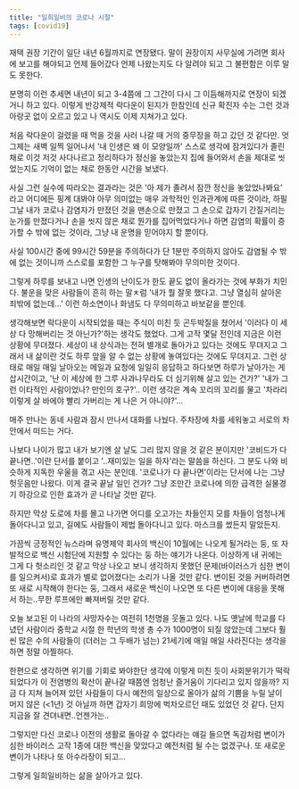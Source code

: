 ```yaml
---
title: "일희일비의 코로나 시절"
tags: [covid19]
---
```


재택 권장 기간이 일단 내년 6월까지로 연장됐다. 말이 권장이지 사무실에 가려면 회사에 보고를 해야되고 언제 들어갔다 언제 나왔는지도 다 알려야 되고 그 불편함은 이루 말도 못한다. 

분명히 이런 추세면 내년이 되고 3-4쯤에 그 그간이 다시 그 이듬해까지로 연장이 되겠거니 하고 있다. 이렇게 반강제적 락다운이 된지가 한참인데 신규 확진자 수는 그런 것과 아랑곳 없이 오르고 있고 나 역시도 이제 지쳐가고 있다.

처음 락다운이 걸렸을 때 먹을 것을 사러 나갈 때 거의 중무장을 하고 갔던 것 같다만. 엇그제는 새벽 일찍 일어나서 '내 인생은 왜 이 모양일까' 스스로 생각에 잠겨있다가 졸린 채로 이것 저것 사다나르고 정리하다가 정신을 놓았는지 집에 들어와서 손을 제대로 씻었는지도 기억이 없는 채로 한동안 시간을 보냈다. 

사실 그런 실수에 따라오는 결과라는 것은 '아 제가 졸려서 잠깐 정신을 놓았었나봐요' 라고 어디에든 핑계 대봐야 아무 의미없는 매우 과학적인 인과관계에 따른 것이라, 하필 그날 내가 코로나 감염자가 만졌던 것을 맨손으로 만졌고 그 손으로 갑자기 간질거리는 눈가를 만졌다거나 손을 씻지 않은 채로 뭔가를 집어먹었다거나 하면 감염의 확률이 증가할 수 밖에 없는 것이라, 그냥 내 운명을 믿어야지 할 뿐이다.

사실 100시간 중에 99시간 59분을 주의하다가 단 1분만 주의하지 않아도 감염될 수 밖에 없는 것이니까 스스로를 포함한 그 누구를 탓해봐야 무의미한 것이다. 

그렇게 하루를 보내고 나면 인생의 난이도가 한도 끝도 없이 올라가는 것에 부화가 치민다. 불운을 맞은 사람들이 흔히 하는 말ㅊ럼 '내가 뭘 잘못 했다고. 그냥 열심히 살아온 죄밖에 없는데...' 이런 하소연이나 화냄도 다 무의미하고 바보같을 뿐인데. 

생각해보면 락다운이 시작되었을 때는 주식이 미친 듯 곤두박질을 쳤어서 '이러다 이 세상 다 망해버리는 것 아닌가?'하는 생각도 했었다. 그게 고작 몇달 전인데 지금은 이런 상황에 무뎌졌다. 세상이 내 상식과는 전혀 별개로 돌아가고 있다는 것에도 무뎌지고 그래서 내 삶이란 것도 하루 앞을 알 수 없는 상황에 놓여있다는 것에도 무뎌지고. 그런 상태로 매일 매일 날아오는 메일과 요청에 일일히 응답하고 하다보면 하루가 날아가는 게 삽시간이고, '난 이 세상에 한 그루 사과나무라도 더 심기위해 살고 있는 건가?' '내가 그런 이타적인 사람이었나? 만인의 호구?'.. 이런 생각은 계속 꼬리의 꼬리를 물고 '차라리 이렇게 살 바에야 빨리 가버리는 게 나은 거 아니야?'...

매주 만나는 동네 사람과 잠시 만나서 대화를 나눴다. 주차장에 차를 세워놓고 서로의 차 안에서 떠드는 거다. 

나보다 나이가 많고 내가 보기엔 살 날도 그리 많지 않을 것 같은 분이지만 '코비드가 다 끝나면..'이란 단서를 붙이고 '..재미있는 일을 하자'라는 말씀을 하신다. 그 분도 나와 비슷하게 지독한 우울을 겪고 사는 분인데. '코로나가 다 끝나면'이라는 단서에 나는 그냥 헛웃음만 나왔다. 이게 결국 끝날 일인 건가? 그냥 조만간 코로나에 의한 급격한 실물경기 하강으로 인한 효과가 곧 나타날 것만 같다.

하지만 막상 도로에 차를 몰고 나가면 어디를 오고가는 차들인지 모를 차들이 엄청나게 돌아다니고 있고, 길에도 사람들이 제법 돌아다니고 있다. 마스크를 썼든지 말았든지. 

가끔씩 긍정적인 뉴스라며 유명제약 회사의 백신이 10월에는 나오게 될거라는 둥, 또 자발적으로 백신 시험단에 지원할 수 있다는 둥 하는 얘기가 나온다. 이상하게 내 귀에는 그게 다 헛소리인 것 같고 막상 나오고 보니 생각하지 못했던 문제(바이러스가 심한 변이를 일으켜서)로 효과가 별로 없어졌다는 소리가 나올 것만 같다. 변이된 것을 커버하려면 또 새로 시작해야 한다는 둥, 그래서 새로운 백신이 나오면 또 다른 변이에 대응을 못해서 하는..무한 루프에만 빠져버릴 것만 같다.

오늘 보고된 이 나라의 사망자수는 여전히 1천명을 웃돌고 있다. 나도 옛날에 학교를 다녔던 사람이라 중학교 시절 한 학년의 학생 총 수가 1000명이 되질 않았는데 그보다 훨씬 많은 수의 사람들이 (더러는 그 두배가 넘는) 21세기에 매일 매일 사라진다는 생각을 하면 정말 아찔하다. 

한편으로 생각하면 위기를 기회로 봐야한단 생각에 이렇게 미친 듯이 사회분위기가 떡락되었다가 이 전염병의 확산이 끝나갈 때쯤엔 엄청난 즐거움이 기다리고 있지 않을까? 지금 다 지쳐 늘어져 있던 사람들이 다시 예전의 일상으로 올아가 삶의 기쁨을 누릴 날이 머지 않은 (<1년) 것 아닐까 하면 갑자기 희망에 벅차오르던 때도 있었던 것 같다. 단지 지금을 잘 견뎌내면..언젠가는..

그렇지만 다신 코로나 이전의 생활로 돌아갈 수 없다라는 얘길 들으면 독감처럼 변이가 심한 바이러스 고작 1종에 대한 백신을 맞았다고 예전처럼 될 수는 없겠구나. 또 새로운 변이가 나타나 또 아수라장이 되고...

그렇게 일희일비하는 삶을 살아가고 있다. 